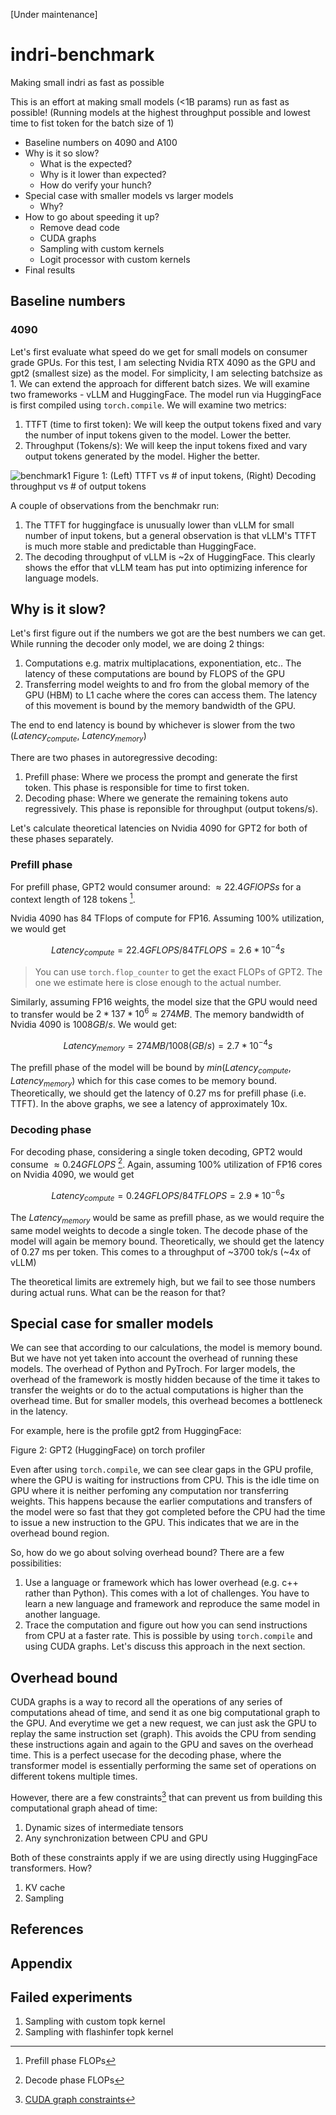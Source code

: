 [Under maintenance]

# indri-benchmark

Making small indri as fast as possible

This is an effort at making small models (<1B params) run as fast as possible!
(Running models at the highest throughput possible and lowest time to fist token for the batch size of 1)

- Baseline numbers on 4090 and A100
- Why is it so slow?
  - What is the expected?
  - Why is it lower than expected?
  - How do verify your hunch?
- Special case with smaller models vs larger models
  - Why?
- How to go about speeding it up?
  - Remove dead code
  - CUDA graphs
  - Sampling with custom kernels
  - Logit processor with custom kernels
- Final results


## Baseline numbers

### 4090

Let's first evaluate what speed do we get for small models on consumer grade GPUs. For this test, I am selecting Nvidia RTX 4090 as the GPU and gpt2 (smallest size) as the model. For simplicity, I am selecting batchsize as 1. We can extend the approach for different batch sizes. We will examine two frameworks - vLLM and HuggingFace. The model run via HuggingFace is first compiled using `torch.compile`. We will examine two metrics:

1. TTFT (time to first token): We will keep the output tokens fixed and vary the number of input tokens given to the model. Lower the better.
2. Throughput (Tokens/s): We will keep the input tokens fixed and vary output tokens generated by the model. Higher the better.


![benchmark1](./profiling/performance_plots_hf_vllm.png)
Figure 1: (Left) TTFT vs # of input tokens, (Right) Decoding throughput vs # of output tokens

A couple of observations from the benchmakr run:

1. The TTFT for huggingface is unusually lower than vLLM for small number of input tokens, but a general observation is that vLLM's TTFT is much more stable and predictable than HuggingFace.
2. The decoding throughput of vLLM is ~2x of HuggingFace. This clearly shows the effor that vLLM team has put into optimizing inference for language models.

## Why is it slow?

Let's first figure out if the numbers we got are the best numbers we can get. While running the decoder only model, we are doing 2 things:

1. Computations e.g. matrix multiplacations, exponentiation, etc.. The latency of these computations are bound by FLOPS of the GPU
2. Transferring model weights to and fro from the global memory of the GPU (HBM) to L1 cache where the cores can access them. The latency of this movement is bound by the memory bandwidth of the GPU.

The end to end latency is bound by whichever is slower from the two ($Latency_{compute}$, $Latency_{memory}$)

There are two phases in autoregressive decoding:

1. Prefill phase: Where we process the prompt and generate the first token. This phase is responsible for time to first token.
2. Decoding phase: Where we generate the remaining tokens auto regressively. This phase is reponsible for throughput (output tokens/s).

Let's calculate theoretical latencies on Nvidia 4090 for GPT2 for both of these phases separately.

### Prefill phase

For prefill phase, GPT2 would consumer around: $\approx 22.4 GFlOPSs$ for a context length of 128 tokens [^A1].

Nvidia 4090 has 84 TFlops of compute for FP16. Assuming 100% utilization, we would get

$$Latency_{compute} = 22.4 GFLOPS/84 TFLOPS = 2.6 * 10^{-4}s$$

> You can use `torch.flop_counter` to get the exact FLOPs of GPT2. The one we estimate here is close enough to the actual number.

Similarly, assuming FP16 weights, the model size that the GPU would need to transfer would be $2*137*10^6 \approx 274 MB$. The memory bandwidth of Nvidia 4090 is $1008 GB/s$. We would get:

$$Latency_{memory} = 274 MB/1008 (GB/s) = 2.7 * 10^{-4}s$$

The prefill phase of the model will be bound by $min(Latency_{compute}, Latency_{memory})$ which for this case comes to be memory bound. Theoretically, we should get the latency of 0.27 ms for prefill phase (i.e. TTFT). In the above graphs, we see a latency of approximately 10x.

### Decoding phase

For decoding phase, considering a single token decoding, GPT2 would consume $\approx 0.24 GFLOPS$ [^A2]. Again, assuming 100% utilization of FP16 cores on Nvidia 4090, we would get

$$Latency_{compute} = 0.24 GFLOPS/84 TFLOPS = 2.9 * 10^{-6}s$$

The $Latency_{memory}$ would be same as prefill phase, as we would require the same model weights to decode a single token. The decode phase of the model will again be memory bound. Theoretically, we should get the latency of 0.27 ms per token. This comes to a throughput of ~3700 tok/s (~4x of vLLM)

The theoretical limits are extremely high, but we fail to see those numbers during actual runs. What can be the reason for that?

## Special case for smaller models

We can see that according to our calculations, the model is memory bound. But we have not yet taken into account the overhead of running these models. The overhead of Python and PyTroch. For larger models, the overhead of the framework is mostly hidden because of the time it takes to transfer the weights or do to the actual computations is higher than the overhead time. But for smaller models, this overhead becomes a bottleneck in the latency.

For example, here is the profile gpt2 from HuggingFace:


Figure 2: GPT2 (HuggingFace) on torch profiler

Even after using `torch.compile`, we can see clear gaps in the GPU profile, where the GPU is waiting for instructions from CPU. This is the idle time on GPU where it is neither perfoming any computation nor transferring weights. This happens because the earlier computations and transfers of the model were so fast that they got completed before the CPU had the time to issue a new instruction to the GPU. This indicates that we are in the overhead bound region.

So, how do we go about solving overhead bound? There are a few possibilities:

1. Use a language or framework which has lower overhead (e.g. c++ rather than Python). This comes with a lot of challenges. You have to learn a new language and framework and reproduce the same model in another language.
2. Trace the computation and figure out how you can send instructions from CPU at a faster rate. This is possible by using `torch.compile` and using CUDA graphs. Let's discuss this approach in the next section.

## Overhead bound

CUDA graphs is a way to record all the operations of any series of computations ahead of time, and send it as one big computational graph to the GPU. And everytime we get a new request, we can just ask the GPU to replay the same instruction set (graph). This avoids the CPU from sending these instructions again and again to the GPU and saves on the overhead time. This is a perfect usecase for the decoding phase, where the transformer model is essentially performing the same set of operations on different tokens multiple times.

However, there are a few constraints[^3] that can prevent us from building this computational graph ahead of time:

1. Dynamic sizes of intermediate tensors
2. Any synchronization between CPU and GPU

Both of these constraints apply if we are using directly using HuggingFace transformers. How?

1. KV cache
2. Sampling

## References

[^1]: [torch.compile](..)
[^2]: [CUDA graphs]
[^3]: [CUDA graph constraints](https://pytorch.org/docs/main/notes/cuda.html#constraints)


## Appendix

[^A1]: Prefill phase FLOPs
[^A2]: Decode phase FLOPs


## Failed experiments

1. Sampling with custom topk kernel
2. Sampling with flashinfer topk kernel

